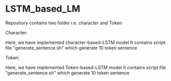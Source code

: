 # LSTM_based_LM
Repository contains two folder i.e. character and Token

Character:

Here, we have implemented character-based-LSTM model
It contains script file "generate_sentence.sh" which generate 10 token sentence

Token:

Here, we have implemented Token-based-LSTM model
It contains script file "generate_sentence.sh" which generate 10 token sentence

